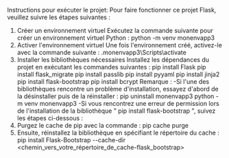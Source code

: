 Instructions pour exécuter le projet: Pour faire fonctionner ce projet Flask, veuillez suivre les étapes suivantes :
1. Créer un environnement virtuel
Exécutez la commande suivante pour créer un environnement virtuel Python : python -m venv monenvapp3
2. Activer l'environnement virtuel
Une fois l'environnement créé, activez-le avec la commande suivante : .monenvapp3\Scripts\activate
3. Installer les bibliothèques nécessaires
Installez les dépendances du projet en exécutant les commandes suivantes :
  pip install Flask
  pip install flask_migrate
  pip install passlib
  pip install pyyaml
  pip install jinja2
  pip install flask-bootstrap
  pip install bcrypt
Remarque :
-Si l'une des bibliothèques rencontre un problème d'installation, essayez d'abord de la désinstaller puis de la réinstaller :
  pip uninstall monenvapp3
  python -m venv monenvapp3
-Si vous rencontrez une erreur de permission lors de l'installation de la bibliothèque "  pip install flask-bootstrap
", suivez les étapes ci-dessous :
1. Purgez le cache de pip avec la commande : pip cache purge
2. Ensuite, réinstallez la bibliothèque en spécifiant le répertoire du cache :
pip install Flask-Bootstrap --cache-dir <chemin_vers_votre_répertoire_de_cache-flask_bootstrap>



